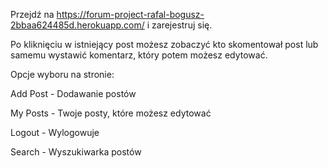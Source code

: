 Przejdź na https://forum-project-rafal-bogusz-2bbaa624485d.herokuapp.com/ i zarejestruj się.

Po kliknięciu w istniejący post możesz zobaczyć kto skomentował post lub samemu wystawić komentarz, który potem możesz edytować.

Opcje wyboru na stronie:

Add Post - Dodawanie postów

My Posts - Twoje posty, które możesz edytować

Logout - Wylogowuje

Search - Wyszukiwarka postów
